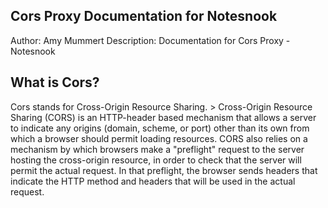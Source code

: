 ## **Cors Proxy Documentation for Notesnook**
Author: Amy Mummert
Description: Documentation for Cors Proxy - Notesnook

## What is Cors?
Cors stands for Cross-Origin Resource Sharing.  > Cross-Origin Resource Sharing (CORS) is an HTTP-header based mechanism that allows a server to indicate any origins (domain, scheme, or port) other than its own from which a browser should permit loading resources. CORS also relies on a mechanism by which browsers make a "preflight" request to the server hosting the cross-origin resource, in order to check that the server will permit the actual request. In that preflight, the browser sends headers that indicate the HTTP method and headers that will be used in the actual request.